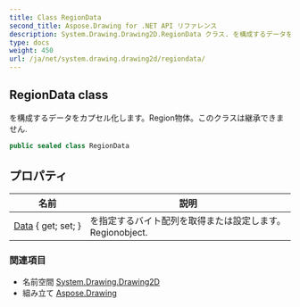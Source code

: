 ```yaml
---
title: Class RegionData
second_title: Aspose.Drawing for .NET API リファレンス
description: System.Drawing.Drawing2D.RegionData クラス. を構成するデータをカプセル化しますRegion物体このクラスは継承できません.
type: docs
weight: 450
url: /ja/net/system.drawing.drawing2d/regiondata/
---
```

## RegionData class

を構成するデータをカプセル化します。Region物体。このクラスは継承できません.

```csharp
public sealed class RegionData
```

## プロパティ

| 名前 | 説明 |
| --- | --- |
| [Data](../../system.drawing.drawing2d/regiondata/data/) { get; set; } | を指定するバイト配列を取得または設定します。Regionobject. |

### 関連項目

* 名前空間 [System.Drawing.Drawing2D](../../system.drawing.drawing2d/)
* 組み立て [Aspose.Drawing](../../)


